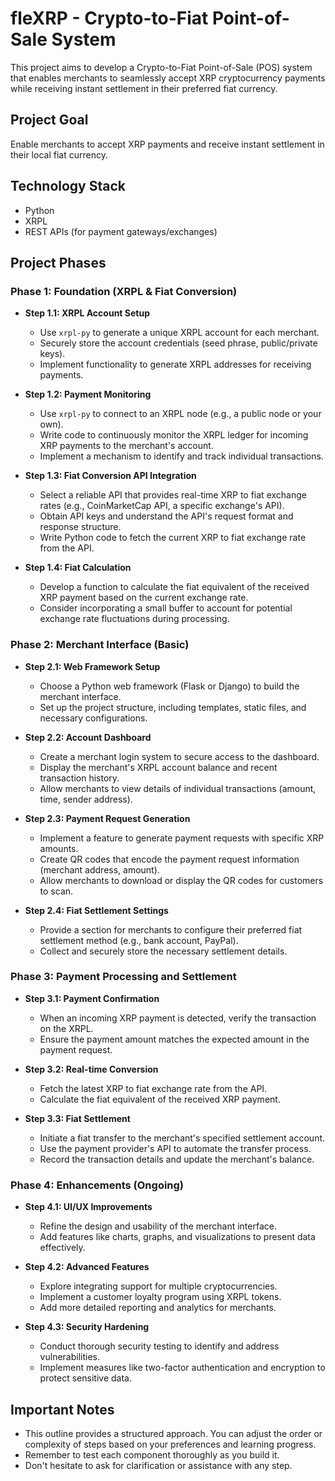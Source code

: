 # fleXRP - Crypto-to-Fiat Point-of-Sale System

This project aims to develop a Crypto-to-Fiat Point-of-Sale (POS) system that enables merchants to seamlessly accept XRP cryptocurrency payments while receiving instant settlement in their preferred fiat currency.

## Project Goal

Enable merchants to accept XRP payments and receive instant settlement in their local fiat currency.

## Technology Stack

* Python
* XRPL
* REST APIs (for payment gateways/exchanges)

## Project Phases

### Phase 1: Foundation (XRPL & Fiat Conversion)

* **Step 1.1: XRPL Account Setup**
    * Use `xrpl-py` to generate a unique XRPL account for each merchant.
    * Securely store the account credentials (seed phrase, public/private keys).
    * Implement functionality to generate XRPL addresses for receiving payments.

* **Step 1.2: Payment Monitoring**
    * Use `xrpl-py` to connect to an XRPL node (e.g., a public node or your own).
    * Write code to continuously monitor the XRPL ledger for incoming XRP payments to the merchant's account.
    * Implement a mechanism to identify and track individual transactions.

* **Step 1.3: Fiat Conversion API Integration**
    * Select a reliable API that provides real-time XRP to fiat exchange rates (e.g., CoinMarketCap API, a specific exchange's API).
    * Obtain API keys and understand the API's request format and response structure.
    * Write Python code to fetch the current XRP to fiat exchange rate from the API.

* **Step 1.4: Fiat Calculation**
    * Develop a function to calculate the fiat equivalent of the received XRP payment based on the current exchange rate.
    * Consider incorporating a small buffer to account for potential exchange rate fluctuations during processing.

### Phase 2: Merchant Interface (Basic)

* **Step 2.1: Web Framework Setup**
    * Choose a Python web framework (Flask or Django) to build the merchant interface.
    * Set up the project structure, including templates, static files, and necessary configurations.

* **Step 2.2: Account Dashboard**
    * Create a merchant login system to secure access to the dashboard.
    * Display the merchant's XRPL account balance and recent transaction history.
    * Allow merchants to view details of individual transactions (amount, time, sender address).

* **Step 2.3: Payment Request Generation**
    * Implement a feature to generate payment requests with specific XRP amounts.
    * Create QR codes that encode the payment request information (merchant address, amount).
    * Allow merchants to download or display the QR codes for customers to scan.

* **Step 2.4: Fiat Settlement Settings**
    * Provide a section for merchants to configure their preferred fiat settlement method (e.g., bank account, PayPal).
    * Collect and securely store the necessary settlement details.

### Phase 3: Payment Processing and Settlement

* **Step 3.1: Payment Confirmation**
    * When an incoming XRP payment is detected, verify the transaction on the XRPL.
    * Ensure the payment amount matches the expected amount in the payment request.

* **Step 3.2: Real-time Conversion**
    * Fetch the latest XRP to fiat exchange rate from the API.
    * Calculate the fiat equivalent of the received XRP payment.

* **Step 3.3: Fiat Settlement**
    * Initiate a fiat transfer to the merchant's specified settlement account.
    * Use the payment provider's API to automate the transfer process.
    * Record the transaction details and update the merchant's balance.

### Phase 4: Enhancements (Ongoing)

* **Step 4.1: UI/UX Improvements**
    * Refine the design and usability of the merchant interface.
    * Add features like charts, graphs, and visualizations to present data effectively.

* **Step 4.2: Advanced Features**
    * Explore integrating support for multiple cryptocurrencies.
    * Implement a customer loyalty program using XRPL tokens.
    * Add more detailed reporting and analytics for merchants.

* **Step 4.3: Security Hardening**
    * Conduct thorough security testing to identify and address vulnerabilities.
    * Implement measures like two-factor authentication and encryption to protect sensitive data.

## Important Notes

* This outline provides a structured approach. You can adjust the order or complexity of steps based on your preferences and learning progress.
* Remember to test each component thoroughly as you build it.
* Don't hesitate to ask for clarification or assistance with any step.
